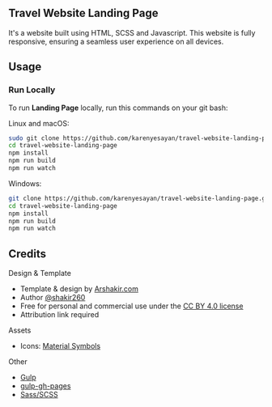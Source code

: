 ## Travel Website Landing Page 

It's a website built using HTML, SCSS and Javascript. This website is fully responsive, ensuring a seamless user experience on all devices.


## Usage

### Run Locally

To run **Landing Page** locally, run this commands on your git bash:

Linux and macOS:

```bash
sudo git clone https://github.com/karenyesayan/travel-website-landing-page.git
cd travel-website-landing-page
npm install
npm run build
npm run watch
```

Windows:

```bash
git clone https://github.com/karenyesayan/travel-website-landing-page.git
cd travel-website-landing-page
npm install
npm run build
npm run watch
```

## Credits  

Design & Template 
  - Template & design by [Arshakir.com](https://www.arshakir.com/)
  - Author [@shakir260](https://twitter.com/shakir260)
  - Free for personal and commercial use under the [CC BY 4.0 license](https://creativecommons.org/licenses/by/4.0/)
  - Attribution link required
  
Assets  
  - Icons: [Material Symbols](https://github.com/google/material-design-icons)  

Other  
  - [Gulp](https://gulpjs.com/)
  - [gulp-gh-pages](https://github.com/shinnn/gulp-gh-pages)  
  - [Sass/SCSS](https://sass-lang.com/)  
  
